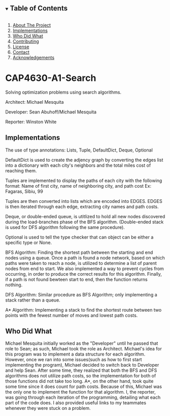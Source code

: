 <!-- TABLE OF CONTENTS -->
<details open="open">
  <summary><h2 style="display: inline-block">Table of Contents</h2></summary>
  <ol>
    <li>
      <a href="#about-the-project">About The Project</a>
    </li>
    <li><a href="#implementation">Implementations</a></li>
    <li><a href="#who-did-what">Who Did What</a></li>
    <li><a href="#contributing">Contributing</a></li>
    <li><a href="#license">License</a></li>
    <li><a href="#contact">Contact</a></li>
    <li><a href="#acknowledgements">Acknowledgements</a></li>
  </ol>
</details>











# CAP4630-A1-Search

Solving optimization problems using search algorithms.

Architect: Michael Mesquita

Developer: Sean Abuhoff/Michael Mesquita

Reporter: Winston White

## Implementations

The use of type annotations: Lists, Tuple, DefaultDict, Deque, Optional

DefaultDict is used to create the adjency graph by 
converting the edges list into a dictionary with each city's
neighbors and the total miles cost of reaching them.

Tuples are implemented to display the paths of each city
with the following format:
Name of first city, name of neighboring city, and path cost
Ex: Fagaras, Sibiu, 99

Tuples are then converted into lists which are encoded into EDGES.
EDGES is then iterated through each edge, extracting city names
and path costs.

Deque, or double-ended queue, is utitlized to hold all new nodes
discovered during the load-branches phase of the BFS algorithm.
(Double-ended stack is used for DFS algorithm following the same
procedure).

Optional is used to tell the type checker that can object can be either a specific type or None.

BFS Algorithm:
Finding the shortest path between the starting and end nodes using a queue.
Once a path is found a node network, based on which paths
were taken to reach a node, is utilized to determine a list of parent nodes
from end to start. We also implemented a way to prevent cycles from occurring,
in order to produce the correct results for this algorithm.
Finally, if a path is not found bewteen start to end, then
the function returns nothing.

DFS Algorithm:
Similar procedure as BFS Algorithm; only implementing a stack rather than a queue. 

A* Algorithm:
Implementing a stack to find the shortest route between two points with
the fewest number of moves and lowest path costs.

## Who Did What

Michael Mesquita initially worked as the "Developer" until he passed
that role to Sean; as such, Michael took the role as Architect. Michael's idea
for this program was to implement a data structure for each algorithm.
However, once we ran into some issues(such as how to first start implementing
the program), Michael decided to switch back to Developer and help Sean.
After some time, they realized that both the BFS and DFS algorithms does not
utilize path costs, so the implementation for both of those functions did not take
too long. A*, on the other hand, took quite some time since it does count for path costs.
Because of this, Michael was the only one to implement the function for that algorithm.
I, the reporter, was going through each iteration of the programming, detailing
what each part of the code does. I also provided useful links 
to my teammates whenever they were stuck on a problem.



